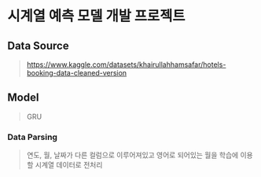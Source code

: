 # 시계열 예측 모델 개발 프로젝트

## Data Source
> https://www.kaggle.com/datasets/khairullahhamsafar/hotels-booking-data-cleaned-version

## Model
> GRU

### Data Parsing
> 연도, 월, 날짜가 다른 컬럼으로 이루어져있고 영어로 되어있는 월을 학습에 이용할 시계열 데이터로 전처리
